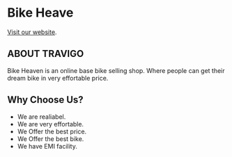 # Bike Heave

[Visit our website](https://bike-heaven.web.app/dashboard).

## ABOUT TRAVIGO
Bike Heaven is an online base bike selling shop. Where people can get their dream bike in very effortable price. 

## Why Choose Us?
* We are realiabel.
* We are very effortable.
* We Offer the best price.
* We Offer the best bike.
* We have EMI facility.
